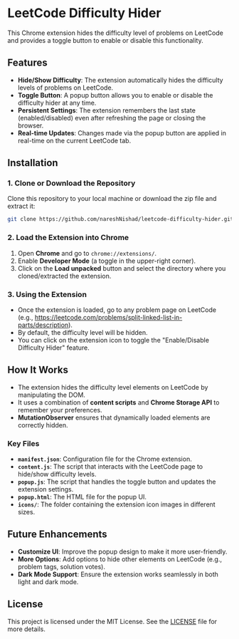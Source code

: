 # LeetCode Difficulty Hider

This Chrome extension hides the difficulty level of problems on LeetCode and provides a toggle button to enable or disable this functionality.

## Features

- **Hide/Show Difficulty**: The extension automatically hides the difficulty levels of problems on LeetCode.
- **Toggle Button**: A popup button allows you to enable or disable the difficulty hider at any time.
- **Persistent Settings**: The extension remembers the last state (enabled/disabled) even after refreshing the page or closing the browser.
- **Real-time Updates**: Changes made via the popup button are applied in real-time on the current LeetCode tab.

## Installation

### 1. Clone or Download the Repository

Clone this repository to your local machine or download the zip file and extract it:

```bash
git clone https://github.com/nareshNishad/leetcode-difficulty-hider.git
```

### 2. Load the Extension into Chrome

1. Open **Chrome** and go to `chrome://extensions/`.
2. Enable **Developer Mode** (a toggle in the upper-right corner).
3. Click on the **Load unpacked** button and select the directory where you cloned/extracted the extension.

### 3. Using the Extension

- Once the extension is loaded, go to any problem page on LeetCode (e.g., https://leetcode.com/problems/split-linked-list-in-parts/description).
- By default, the difficulty level will be hidden.
- You can click on the extension icon to toggle the "Enable/Disable Difficulty Hider" feature.

## How It Works

- The extension hides the difficulty level elements on LeetCode by manipulating the DOM.
- It uses a combination of **content scripts** and **Chrome Storage API** to remember your preferences.
- **MutationObserver** ensures that dynamically loaded elements are correctly hidden.

### Key Files

- **`manifest.json`**: Configuration file for the Chrome extension.
- **`content.js`**: The script that interacts with the LeetCode page to hide/show difficulty levels.
- **`popup.js`**: The script that handles the toggle button and updates the extension settings.
- **`popup.html`**: The HTML file for the popup UI.
- **`icons/`**: The folder containing the extension icon images in different sizes.

## Future Enhancements

- **Customize UI**: Improve the popup design to make it more user-friendly.
- **More Options**: Add options to hide other elements on LeetCode (e.g., problem tags, solution votes).
- **Dark Mode Support**: Ensure the extension works seamlessly in both light and dark mode.

## License

This project is licensed under the MIT License. See the [LICENSE](LICENSE) file for more details.
